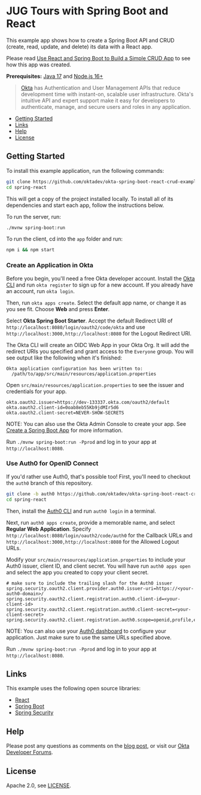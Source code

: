 # JUG Tours with Spring Boot and React
 
This example app shows how to create a Spring Boot API and CRUD (create, read, update, and delete) its data with a React app.

Please read [Use React and Spring Boot to Build a Simple CRUD App](https://developer.okta.com/blog/2022/06/17/simple-crud-react-and-spring-boot) to see how this app was created.

**Prerequisites:** [Java 17](http://sdkman.io) and [Node.js 16+](https://nodejs.org/)

> [Okta](https://developer.okta.com/) has Authentication and User Management APIs that reduce development time with instant-on, scalable user infrastructure. Okta's intuitive API and expert support make it easy for developers to authenticate, manage, and secure users and roles in any application.

* [Getting Started](#getting-started)
* [Links](#links)
* [Help](#help)
* [License](#license)

## Getting Started

To install this example application, run the following commands:

```bash
git clone https://github.com/oktadev/okta-spring-boot-react-crud-example.git spring-react
cd spring-react
```

This will get a copy of the project installed locally. To install all of its dependencies and start each app, follow the instructions below.

To run the server, run:
 
```bash
./mvnw spring-boot:run
```

To run the client, cd into the `app` folder and run:
 
```bash
npm i && npm start
```

### Create an Application in Okta

Before you begin, you'll need a free Okta developer account. Install the [Okta CLI](https://cli.okta.com) and run `okta register` to sign up for a new account. If you already have an account, run `okta login`.

Then, run `okta apps create`. Select the default app name, or change it as you see fit. Choose **Web** and press **Enter**.

Select **Okta Spring Boot Starter**. Accept the default Redirect URI of `http://localhost:8080/login/oauth2/code/okta` and use `http://localhost:3000,http://localhost:8080` for the Logout Redirect URI.

The Okta CLI will create an OIDC Web App in your Okta Org. It will add the redirect URIs you specified and grant access to the `Everyone` group. You will see output like the following when it's finished:

```shell
Okta application configuration has been written to:
  /path/to/app/src/main/resources/application.properties
```

Open `src/main/resources/application.properties` to see the issuer and credentials for your app.

```properties
okta.oauth2.issuer=https://dev-133337.okta.com/oauth2/default
okta.oauth2.client-id=0oab8eb55Kb9jdMIr5d6
okta.oauth2.client-secret=NEVER-SHOW-SECRETS
```

NOTE: You can also use the Okta Admin Console to create your app. See [Create a Spring Boot App](https://developer.okta.com/docs/guides/sign-into-web-app-redirect/spring-boot/main/#create-an-okta-integration-for-your-app) for more information.

Run `./mvnw spring-boot:run -Pprod` and log in to your app at `http://localhost:8080`.

### Use Auth0 for OpenID Connect

If you'd rather use Auth0, that's possible too! First, you'll need to checkout the `auth0` branch of this repository.

```bash
git clone -b auth0 https://github.com/oktadev/okta-spring-boot-react-crud-example.git spring-react
cd spring-react
```

Then, install the [Auth0 CLI](https://github.com/auth0/auth0-cli) and run `auth0 login` in a terminal.

Next, run `auth0 apps create`, provide a memorable name, and select **Regular Web Application**. Specify `http://localhost:8080/login/oauth2/code/auth0` for the Callback URLs and `http://localhost:3000,http://localhost:8080` for the Allowed Logout URLs.

Modify your `src/main/resources/application.properties` to include your Auth0 issuer, client ID, and client secret. You will have run `auth0 apps open` and select the app you created to copy your client secret.

```properties
# make sure to include the trailing slash for the Auth0 issuer
spring.security.oauth2.client.provider.auth0.issuer-uri=https://<your-auth0-domain>/
spring.security.oauth2.client.registration.auth0.client-id=<your-client-id>
spring.security.oauth2.client.registration.auth0.client-secret=<your-client-secret>
spring.security.oauth2.client.registration.auth0.scope=openid,profile,email
```

NOTE: You can also use your [Auth0 dashboard](https://manage.auth0.com) to configure your application. Just make sure to use the same URLs specified above.

Run `./mvnw spring-boot:run -Pprod` and log in to your app at `http://localhost:8080`.

## Links

This example uses the following open source libraries:

* [React](https://reactjs.org/)
* [Spring Boot](https://spring.io/projects/spring-boot)
* [Spring Security](https://spring.io/projects/spring-security)

## Help

Please post any questions as comments on the [blog post](https://developer.okta.com/blog/2022/06/17/simple-crud-react-and-spring-boot), or visit our [Okta Developer Forums](https://devforum.okta.com/).

## License

Apache 2.0, see [LICENSE](LICENSE).
